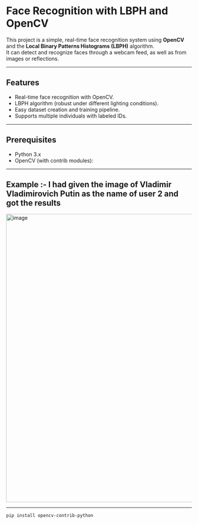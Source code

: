 # Face Recognition with LBPH and OpenCV

This project is a simple, real-time face recognition system using **OpenCV** and the **Local Binary Patterns Histograms (LBPH)** algorithm.  
It can detect and recognize faces through a webcam feed, as well as from images or reflections.

---

## Features
- Real-time face recognition with OpenCV.
- LBPH algorithm (robust under different lighting conditions).
- Easy dataset creation and training pipeline.
- Supports multiple individuals with labeled IDs.

---

## Prerequisites
- Python 3.x  
- OpenCV (with contrib modules):

---

## Example :- I had given the image of Vladimir Vladimirovich Putin as the name of user 2 and got the results
 <img width="594" height="781" alt="image" src="https://github.com/user-attachments/assets/836d0e4c-f622-465c-a0c2-e20f394fc988" />

---
 
```bash
pip install opencv-contrib-python
